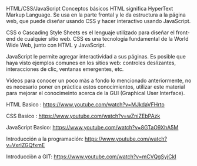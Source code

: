 HTML/CSS/JavaScript Conceptos básicos
HTML significa HyperText Markup Language. Se usa en la parte frontal y le da estructura a la página web, que puede diseñar usando CSS y hacer interactivo usando JavaScript.

CSS o Cascading Style Sheets es el lenguaje utilizado para diseñar el front-end de cualquier sitio web. CSS es una tecnología fundamental de la World Wide Web, junto con HTML y JavaScript.

JavaScript le permite agregar interactividad a sus páginas. Es posible que haya visto ejemplos comunes en los sitios web: controles deslizantes, interacciones de clic, ventanas emergentes, etc.

Videos para conocer un poco màs a fondo lo mencionado anteriormente, no es necesario poner en pràctica estos conocimientos, utilizar este material para mejorar el conocimeinto acerca de la GUI (Graphical User Interface).

HTML Basico : https://www.youtube.com/watch?v=MJkdaVFHrto

CSS Basico : https://www.youtube.com/watch?v=wZniZEbPAzk

JavaScript Basico: https://www.youtube.com/watch?v=8GTaO9XhA5M

Introducción a la programación: https://www.youtube.com/watch?v=VxrIZGQfxmE

Introducciòn a GIT: https://www.youtube.com/watch?v=mCVQgSyjCkI
